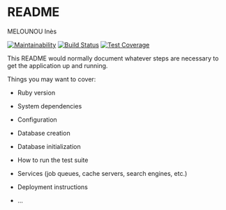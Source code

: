 # README

MELOUNOU Inès

[![Maintainability](https://api.codeclimate.com/v1/badges/e1225a638a4d7fe2c0f0/maintainability)](https://codeclimate.com/github/Aicanama/projet-back-A2019/maintainability)
 [![Build Status](https://travis-ci.org/Aicanama/projet-back-A2019.svg?branch=master)](https://travis-ci.org/Aicanama/projet-back-A2019)  [![Test Coverage](https://api.codeclimate.com/v1/badges/e1225a638a4d7fe2c0f0/test_coverage)](https://codeclimate.com/github/Aicanama/projet-back-A2019/test_coverage)
 

This README would normally document whatever steps are necessary to get the
application up and running.

Things you may want to cover:

* Ruby version

* System dependencies

* Configuration

* Database creation

* Database initialization

* How to run the test suite

* Services (job queues, cache servers, search engines, etc.)

* Deployment instructions

* ...

